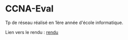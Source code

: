 # CCNA-Eval

Tp de réseau réalisé en 1ère année d'école informatique.

Lien vers le rendu : [rendu](https://github.com/oliverrier/CCNA-Eval/blob/master/TP.md)
